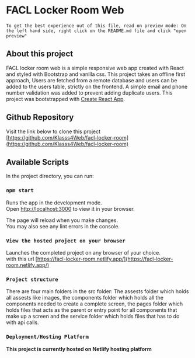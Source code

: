 # FACL Locker Room Web

`To get the best experience out of this file, read on preview mode: On the left hand side, right click on the README.md file and click "open preview"`

## About this project
FACL locker room web is a simple responsive web app created with React and styled with Bootstrap and vanilla css. This project takes an offline first approach, Users are fetched from a remote database and users can be added to the users table, strictly on the frontend. A simple email and phone number validation was added to prevent adding duplicate users.
This project was bootstrapped with [Create React App](https://github.com/facebook/create-react-app).

## Github Repository
Visit the link below to clone this project
[https://github.com/Klasss4Web/facl-locker-room](https://github.com/Klasss4Web/facl-locker-room)

## Available Scripts

In the project directory, you can run:

### `npm start`

Runs the app in the development mode.\
Open [http://localhost:3000](http://localhost:3000) to view it in your browser.

The page will reload when you make changes.\
You may also see any lint errors in the console.

### `View the hosted project on your browser`

Launches the completed project on any browser of your choice.\
with this url [https://facl-locker-room.netlify.app/](https://facl-locker-room.netlify.app/)

### `Project structure`

There are four main folders in the src folder: The assests folder which holds all assests like images, the components folder which holds all the components needed to create a complete screen, the pages folder which holds files that acts as the parent or entry point for all components that make up a screen and the service folder which holds files that has to do with api calls.

### `Deployment/Hosting Platform`

**This project is currently hosted on Netlify hosting platform**



